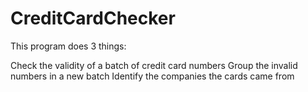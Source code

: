 # CreditCardChecker
This program does 3 things:

Check the validity of a batch of credit card numbers
Group the invalid numbers in a new batch
Identify the companies the cards came from 
